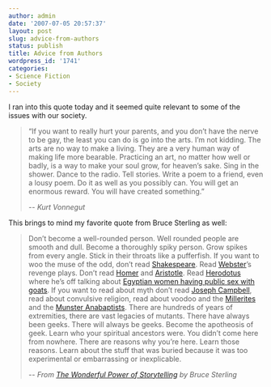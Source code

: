 ```yaml
---
author: admin
date: '2007-07-05 20:57:37'
layout: post
slug: advice-from-authors
status: publish
title: Advice from Authors
wordpress_id: '1741'
categories:
- Science Fiction
- Society
---
```

I ran into this quote today and it seemed quite relevant to some of the issues with our society.
<blockquote>“If you want to really hurt your parents, and you don’t have the nerve to be gay, the least you can do is go into the arts. I’m not kidding. The arts are no way to make a living. They are a very human way of making life more bearable. Practicing an art, no matter how well or badly, is a way to make your soul grow, for heaven’s sake. Sing in the shower. Dance to the radio. Tell stories. Write a poem to a friend, even a lousy poem. Do it as well as you possibly can. You will get an enormous reward. You will have created something.”

-- <cite>Kurt Vonnegut</cite></blockquote>
This brings to mind my favorite quote from Bruce Sterling as well:
<blockquote>Don’t become a well-rounded person. Well rounded people are smooth and dull. Become a thoroughly spiky person. Grow spikes from every angle. Stick in their throats like a pufferfish. If you want to woo the muse of the odd, don’t read <a href="http://en.wikipedia.org/wiki/Shakespeare">Shakespeare</a>. Read <a href="http://en.wikipedia.org/wiki/John_Webster">Webster</a>’s revenge plays.  Don’t read <a href="http://en.wikipedia.org/wiki/Homer">Homer</a> and <a href="http://en.wikipedia.org/wiki/Aristotle">Aristotle</a>. Read <a href="http://en.wikipedia.org/wiki/Herodotus">Herodotus</a> where he’s off talking about <a href="http://www.perseus.tufts.edu/cgi-bin/text?lookup=hdt.+2.46&amp;vers=Loeb">Egyptian women having public sex with goats</a>.  If you want to read about myth don’t read <a href="http://en.wikipedia.org/wiki/Joseph_Campbell">Joseph Campbell</a>, read about convulsive religion, read about voodoo and the <a href="http://en.wikipedia.org/wiki/Millerites">Millerites</a> and the <a href="http://en.wikipedia.org/wiki/M%C3%BCnster_Rebellion">Munster Anabaptists</a>. There are hundreds of years of extremities, there are vast legacies of mutants. There have always been geeks. There will always be geeks. Become the apotheosis of geek. Learn who your spiritual ancestors were. You didn’t come here from nowhere. There are reasons why you’re here. Learn those reasons. Learn about the stuff that was buried because it was too experimental or embarrassing or inexplicable.

-- <em>From <a href="http://www.eff.org/Misc/Publications/Bruce_Sterling/comp_game_designers.article">The Wonderful Power of Storytelling</a> by Bruce Sterling</em></blockquote>
